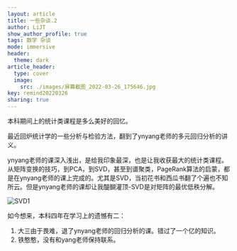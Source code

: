 ```yaml
---
layout: article
title: 一些杂谈.2
author: LiJT
show_author_profile: true
tags: 数学 杂谈
mode: immersive
header:
  theme: dark
article_header:
  type: cover
  image:
    src: ./images/屏幕截图_2022-03-26_175646.jpg
key: remind20220326
sharing: true
---
```


本科期间上的统计类课程是多么美好的回忆。

<!--more-->

最近回炉统计学的一些分析与检验方法，翻到了ynyang老师的多元回归分析的讲义。

ynyang老师的课深入浅出，是给我印象最深，也是让我收获最大的统计类课程。从矩阵变换的技巧，到PCA，到SVD，甚至到谱聚类，PageRank算法的启蒙，都是在ynyang老师的课上完成的。尤其是SVD，当初花书和西瓜书翻了个遍也不知所云。但是ynyang老师的课却让我醍醐灌顶-SVD是对矩阵的最优低秩分解。

![SVD1](https://cslijt.github.io/LiJT-Daily/images/屏幕截图_202022-03-26_20175317.jpg)

如今想来，本科四年在学习上的遗憾有二：
1. 大三由于畏难，退了ynyang老师的回归分析的课。错过了一个亿的知识。
2. 铁憨憨，没有和yang老师保持联系。




